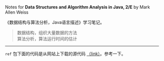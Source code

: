 Notes for **Data Structures and Algorithm Analysis in Java, 2/E** by Mark Allen Weiss

《数据结构与算法分析，Java语言描述》学习笔记。

> 数据结构，组织大量数据的方法  
> 算法分析，算法运行时间的估计


---
`ref` 包下面的代码是从网站上下载的源代码 [（link）](http://users.cis.fiu.edu/~weiss/dsaajava3/code/)。参考一下。